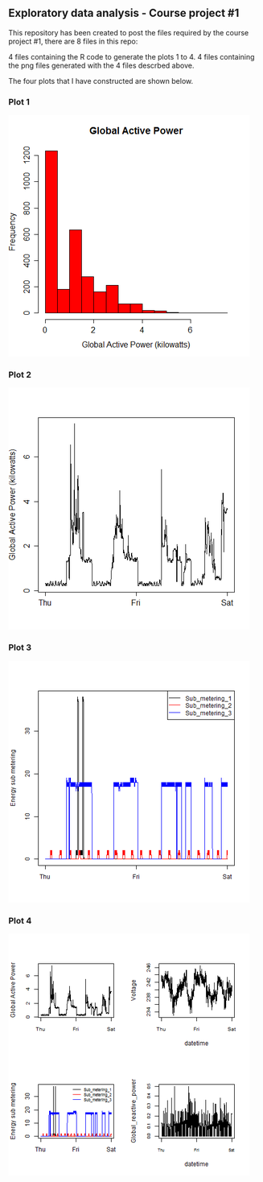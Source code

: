 ## Exploratory data analysis - Course project #1

This repository has been created to post the files required by the course project #1, there are 8 files in this repo:

4 files containing the R code to generate the plots 1 to 4.
4 files containing the png files generated with the 4 files descrbed above.

The four plots that I have constructed are shown below. 


### Plot 1


![plot-1](plot1.png) 


### Plot 2

![plot-2](plot2.png) 


### Plot 3

![plot-3](plot3.png) 


### Plot 4

![plot-4](plot4.png)
